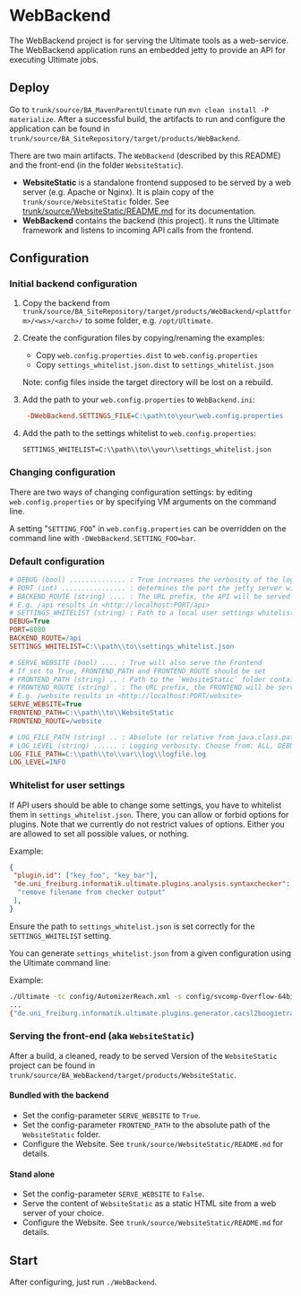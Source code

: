 # WebBackend

The WebBackend project is for serving the Ultimate tools as a web-service.
The WebBackend application runs an embedded jetty to provide an API for executing Ultimate jobs.

## Deploy
Go to `trunk/source/BA_MavenParentUltimate` run `mvn clean install -P materialize`.
After a successful build, the artifacts to run and configure the application can be found in `trunk/source/BA_SiteRepository/target/products/WebBackend`.

There are two main artifacts. The `WebBackend` (described by this README) and the front-end (in the folder `WebsiteStatic`).
* **WebsiteStatic** is a standalone frontend supposed to be served by a web server (e.g. Apache or Nginx). It is plain copy of the `trunk/source/WebsiteStatic` folder. See [trunk/source/WebsiteStatic/README.md](../WebsiteStatic/README.md) for its documentation.
* **WebBackend** contains the backend (this project). It runs the Ultimate framework and listens to incoming API calls from the frontend.

## Configuration

### Initial backend configuration
1. Copy the backend from `trunk/source/BA_SiteRepository/target/products/WebBackend/<plattform>/<ws>/<arch>/` to some folder, e.g. `/opt/Ultimate`.
2. Create the configuration files by copying/renaming the examples:
   * Copy `web.config.properties.dist` to `web.config.properties`
   * Copy `settings_whitelist.json.dist` to `settings_whitelist.json`
  
   Note: config files inside the target directory will be lost on a rebuild.
3. Add the path to your `web.config.properties` to `WebBackend.ini`:

   ```ini
    -DWebBackend.SETTINGS_FILE=C:\path\to\your\web.config.properties
   ```

4. Add the path to the settings whitelist to  `web.config.properties`:

   ```properties
   SETTINGS_WHITELIST=C:\\path\\to\\your\\settings_whitelist.json
   ```

### Changing configuration
There are two ways of changing configuration settings: by editing `web.config.properties` or by specifying VM arguments on the command line.

A setting "`SETTING_FOO`" in `web.config.properties` can be overridden on the command line with `-DWebBackend.SETTING_FOO=bar`.

### Default configuration

``` ini
# DEBUG (bool) .............. : True increases the verbosity of the logs
# PORT (int) ................ : determines the port the jetty server will be listening
# BACKEND_ROUTE (string) .... : The URL prefix, the API will be served at
# E.g. /api results in <http://localhost:PORT/api>
# SETTINGS_WHITELIST (string) : Path to a local user settings whitelist
DEBUG=True
PORT=8080
BACKEND_ROUTE=/api
SETTINGS_WHITELIST=C:\\path\\to\\settings_whitelist.json

# SERVE_WEBSITE (bool) .... : True will also serve the Frontend
# If set to True, FRONTEND_PATH and FRONTEND_ROUTE should be set
# FRONTEND_PATH (string) .. : Path to the `WebsiteStatic` folder containing the Frontend
# FRONTEND_ROUTE (string) . : The URL prefix, the FRONTEND will be served at
# E.g. /website results in <http://localhost:PORT/website>
SERVE_WEBSITE=True
FRONTEND_PATH=C:\\path\\to\\WebsiteStatic
FRONTEND_ROUTE=/website

# LOG_FILE_PATH (string) .. : Absolute (or relative from java.class.path) path to the log file (/dev/stdout and the like is also ok)
# LOG_LEVEL (string) ...... : Logging verbosity. Choose from: ALL, DEBUG, INFO, WARN, OFF
LOG_FILE_PATH=C:\\path\\to\\var\\log\\logfile.log
LOG_LEVEL=INFO
```

### Whitelist for user settings

If API users should be able to change some settings, you have to whitelist them in `settings_whitelist.json`.
There, you can allow or forbid options for plugins. Note that we currently do not restrict values of options. Either you are allowed to set all possible values, or nothing.

Example:

```json
{
 "plugin.id": ["key_foo", "key_bar"],
 "de.uni_freiburg.informatik.ultimate.plugins.analysis.syntaxchecker": [
  "remove filename from checker output"
 ],
}
```

Ensure the path to `settings_whitelist.json` is set correctly for the `SETTINGS_WHITELIST` setting.

You can generate `settings_whitelist.json` from a given configuration using the Ultimate command line:

Example:

``` bash
./Ultimate -tc config/AutomizerReach.xml -s config/svcomp-Overflow-64bit-Automizer_Default.epf -i dummy --generate-backend-json-from-delta
...
{"de.uni_freiburg.informatik.ultimate.plugins.generator.cacsl2boogietranslator":["Pointer base address is valid at dereference","Check if freed pointer was valid","Check unreachability of error function in SV-COMP mode","If two pointers are subtracted or compared they have the same base address","Check array bounds for arrays that are off heap","Use constant arrays","Check division by zero","Check absence of signed integer overflows","Overapproximate operations on floating types","Checked method. Library mode if empty.","Pointer to allocated memory at dereference"],"de.uni_freiburg.informatik.ultimate.boogie.procedureinliner":["Ignore calls to procedures called more than once"],"de.uni_freiburg.informatik.ultimate.plugins.generator.traceabstraction":["SMT solver","Looper check in Petri net analysis","Independence relation used for large block encoding in concurrent analysis","Compute Interpolants along a Counterexample","Compute Hoare Annotation of negated interpolant automaton, abstraction and CFG","Command for external solver","Trace refinement strategy","Positions where we compute the Hoare Annotation","Automaton type used in concurrency analysis","Order on configurations for Petri net unfoldings"],"de.uni_freiburg.informatik.ultimate.plugins.blockencoding":["Use SBE","Create parallel compositions if possible"],"de.uni_freiburg.informatik.ultimate.plugins.generator.rcfgbuilder":["SMT solver","Size of a code block","Command for external solver"],"de.uni_freiburg.informatik.ultimate.core":["Log level for class"]} 
```

### Serving the front-end (aka `WebsiteStatic`)
After a build, a cleaned, ready to be served Version of the `WebsiteStatic` project can be found in `trunk/source/BA_WebBackend/target/products/WebsiteStatic`.

#### Bundled with the backend
* Set the config-parameter `SERVE_WEBSITE` to `True`.
* Set the config-parameter `FRONTEND_PATH` to the absolute path of the `WebsiteStatic` folder.
* Configure the Website. See `trunk/source/WebsiteStatic/README.md` for details.

#### Stand alone
* Set the config-parameter `SERVE_WEBSITE` to `False`.
* Serve the content of `WebsiteStatic` as a static HTML site from a web server of your choice.
* Configure the Website. See `trunk/source/WebsiteStatic/README.md` for details.

## Start
After configuring, just run `./WebBackend`.
